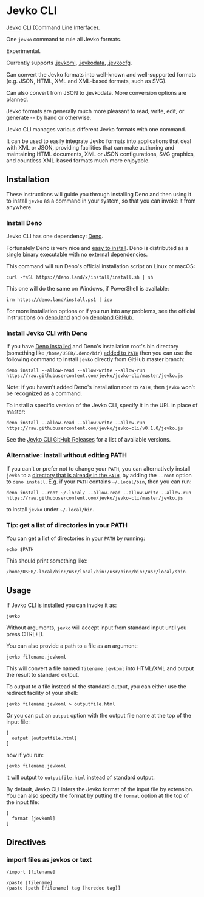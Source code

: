 # Jevko CLI

[Jevko](https://jevko.org) CLI (Command Line Interface).

One `jevko` command to rule all Jevko formats.

Experimental.

Currently supports [.jevkoml](https://github.com/jevko/jevkoml), [.jevkodata](https://github.com/jevko/jevkodata), [.jevkocfg](https://github.com/jevko/jevkoconfig1.js).

Can convert the Jevko formats into well-known and well-supported formats (e.g. JSON, HTML, XML and XML-based formats, such as SVG).

Can also convert from JSON to .jevkodata. More conversion options are planned.

Jevko formats are generally much more pleasant to read, write, edit, or generate -- by hand or otherwise.

Jevko CLI manages various different Jevko formats with one command.

It can be used to easily integrate Jevko formats into applications that deal with XML or JSON, providing facilities that can make authoring and maintaining HTML documents, XML or JSON configurations, SVG graphics, and countless XML-based formats much more enjoyable.

<!-- In the future, JevkoML could also be used directly by various tools, for increased efficiency. -->

## Installation

These instructions will guide you through installing Deno and then using it to install `jevko` as a command in your system, so that you can invoke it from anywhere.

### Install Deno

Jevko CLI has one dependency: [Deno](https://deno.land/).

Fortunately Deno is very nice and [easy to install](https://deno.land/manual@v1.28.1/getting_started/installation). Deno is distributed as a single binary executable with no external dependencies.

This command will run Deno's official installation script on Linux or macOS:

```
curl -fsSL https://deno.land/x/install/install.sh | sh
```

This one will do the same on Windows, if PowerShell is available:

```
irm https://deno.land/install.ps1 | iex
```

For more installation options or if you run into any problems, see the official instructions on [deno.land](https://deno.land/manual@v1.28.1/getting_started/installation) and on [denoland GitHub](https://github.com/denoland/deno_install).

### Install Jevko CLI with Deno

If you have [Deno installed](#install-deno) and Deno's installation root's bin directory (something like `/home/USER/.deno/bin`) [added to `PATH`](#tip-get-a-list-of-directories-in-your-path) then you can use the following command to install `jevko` directly from GitHub master branch:

```
deno install --allow-read --allow-write --allow-run https://raw.githubusercontent.com/jevko/jevko-cli/master/jevko.js
```

Note: if you haven't added Deno's installation root to `PATH`, then `jevko` won't be recognized as a command.

To install a specific version of the Jevko CLI, specify it in the URL in place of master:

```
deno install --allow-read --allow-write --allow-run https://raw.githubusercontent.com/jevko/jevko-cli/v0.1.0/jevko.js
```

See the [Jevko CLI GitHub Releases](https://github.com/jevko/jevko-cli/releases) for a list of available versions.

### Alternative: install without editing PATH

If you can't or prefer not to change your `PATH`, you can alternatively install `jevko` to a [directory that is already in the `PATH`](#tip-get-a-list-of-directories-in-your-path), by adding the `--root` option to `deno install`. E.g. if your `PATH` contains `~/.local/bin`, then you can run:

```
deno install --root ~/.local/ --allow-read --allow-write --allow-run https://raw.githubusercontent.com/jevko/jevko-cli/master/jevko.js
```

to install `jevko` under `~/.local/bin`.

### Tip: get a list of directories in your PATH

You can get a list of directories in your `PATH` by running:

```
echo $PATH
```

This should print something like:

```
/home/USER/.local/bin:/usr/local/bin:/usr/bin:/bin:/usr/local/sbin
```

## Usage

If Jevko CLI is [installed](#installation-with-deno) you can invoke it as:

```
jevko
```

Without arguments, `jevko` will accept input from standard input until you press CTRL+D.

<!-- todo?: mvp console highlighting? -->

You can also provide a path to a file as an argument:

<!-- get syntax highlighting for vscode -->

```
jevko filename.jevkoml
```

This will convert a file named `filename.jevkoml` into HTML/XML and output the result to standard output.

To output to a file instead of the standard output, you can either use the redirect facility of your shell:

```
jevko filename.jevkoml > outputfile.html
```

Or you can put an `output` option with the output file name at the top of the input file:

<!-- todo: describe options -->

```
[
  output [outputfile.html]
]
```

now if you run:

```
jevko filename.jevkoml
```

it will output to `outputfile.html` instead of standard output.

By default, Jevko CLI infers the Jevko format of the input file by extension. You can also specify the format by putting the `format` option at the top of the input file:

```
[
  format [jevkoml]
]
```

## Directives

### import files as jevkos or text

<!-- todo: describe -->

```
/import [filename]
```

```
/paste [filename]
/paste [path [filename] tag [heredoc tag]]
```